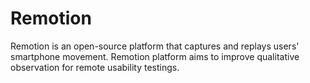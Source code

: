 # Remotion
Remotion is an open-source platform that captures and replays users' smartphone movement. Remotion platform aims to improve qualitative observation for 
remote usability testings.

